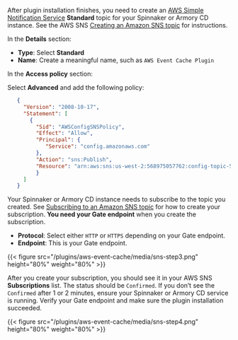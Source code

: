 
After plugin installation finishes, you need to create an [AWS Simple Notification Service](https://docs.aws.amazon.com/sns/latest/dg/welcome.html) **Standard** topic for your Spinnaker or Armory CD instance. See the AWS SNS [Creating an Amazon SNS topic](https://docs.aws.amazon.com/sns/latest/dg/sns-create-topic.html) for instructions.

In the **Details** section:

* **Type**: Select **Standard**
* **Name**: Create a meaningful name, such as `AWS Event Cache Plugin`

In the **Access policy**  section:

Select **Advanced** and add the following policy:

```json
   {
     "Version": "2008-10-17",
     "Statement": [
       {
         "Sid": "AWSConfigSNSPolicy",
         "Effect": "Allow",
         "Principal": {
            "Service": "config.amazonaws.com"
         },
         "Action": "sns:Publish",
         "Resource": "arn:aws:sns:us-west-2:568975057762:config-topic-568975057762"
         }
     ]
   }
```

Your Spinnaker or Armory CD instance needs to subscribe to the topic you created. See [Subscribing to an Amazon SNS topic](https://docs.aws.amazon.com/sns/latest/dg/sns-create-subscribe-endpoint-to-topic.html) for how to create your subscription. **You need your Gate endpoint** when you create the subscription.

* **Protocol**: Select either `HTTP` or `HTTPS` depending on your Gate endpoint.
* **Endpoint**: This is your Gate endpoint.

{{< figure src="/plugins/aws-event-cache/media/sns-step3.png" height="80%" weight="80%" >}}
 
After you create your subscription, you should see it in your AWS SNS **Subscriptions** list. The status should be `Confirmed`. If you don’t see the `Confirmed` after 1 or 2 minutes, ensure your Spinnaker or Armory CD service is running. Verify your Gate endpoint and make sure the plugin installation succeeded.

{{< figure src="/plugins/aws-event-cache/media/sns-step4.png" height="80%" weight="80%" >}}

